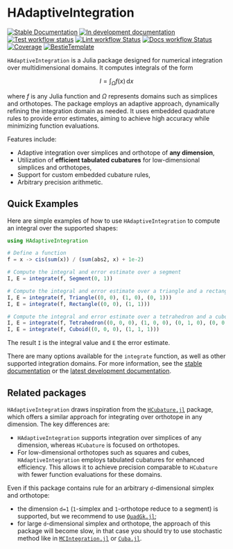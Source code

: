 # HAdaptiveIntegration

[![Stable Documentation](https://img.shields.io/badge/docs-stable-blue.svg)](https://zmoitier.github.io/HAdaptiveIntegration.jl/stable)
[![In development documentation](https://img.shields.io/badge/docs-dev-blue.svg)](https://zmoitier.github.io/HAdaptiveIntegration.jl/dev)
[![Test workflow status](https://github.com/zmoitier/HAdaptiveIntegration.jl/actions/workflows/Test.yml/badge.svg?branch=main)](https://github.com/zmoitier/HAdaptiveIntegration.jl/actions/workflows/Test.yml?query=branch%3Amain)
[![Lint workflow Status](https://github.com/zmoitier/HAdaptiveIntegration.jl/actions/workflows/Lint.yml/badge.svg?branch=main)](https://github.com/zmoitier/HAdaptiveIntegration.jl/actions/workflows/Lint.yml?query=branch%3Amain)
[![Docs workflow Status](https://github.com/zmoitier/HAdaptiveIntegration.jl/actions/workflows/Docs.yml/badge.svg?branch=main)](https://github.com/zmoitier/HAdaptiveIntegration.jl/actions/workflows/Docs.yml?query=branch%3Amain)
[![Coverage](https://codecov.io/gh/zmoitier/HAdaptiveIntegration.jl/branch/main/graph/badge.svg)](https://codecov.io/gh/zmoitier/HAdaptiveIntegration.jl)
[![BestieTemplate](https://img.shields.io/endpoint?url=https://raw.githubusercontent.com/JuliaBesties/BestieTemplate.jl/main/docs/src/assets/badge.json)](https://github.com/JuliaBesties/BestieTemplate.jl)

`HAdaptiveIntegration` is a Julia package designed for numerical integration over
multidimensional domains. It computes integrals of the form

```math
I = \int_{\Omega} f(x) \, \mathrm{d}x
```

where $f$ is any Julia function and $\Omega$ represents domains such as simplices and
orthotopes. The package employs an adaptive approach, dynamically refining the integration
domain as needed. It uses embedded quadrature rules to provide error estimates, aiming to
achieve high accuracy while minimizing function evaluations.

Features include:

- Adaptive integration over simplices and orthotope of **any dimension**,
- Utilization of **efficient tabulated cubatures** for low-dimensional simplices and
  orthotopes,
- Support for custom embedded cubature rules,
- Arbitrary precision arithmetic.

## Quick Examples

Here are simple examples of how to use `HAdaptiveIntegration` to compute an integral over
the supported shapes:

```julia
using HAdaptiveIntegration

# Define a function
f = x -> cis(sum(x)) / (sum(abs2, x) + 1e-2)

# Compute the integral and error estimate over a segment
I, E = integrate(f, Segment(0, 1))

# Compute the integral and error estimate over a triangle and a rectangle
I, E = integrate(f, Triangle((0, 0), (1, 0), (0, 1)))
I, E = integrate(f, Rectangle((0, 0), (1, 1)))

# Compute the integral and error estimate over a tetrahedron and a cuboid
I, E = integrate(f, Tetrahedron((0, 0, 0), (1, 0, 0), (0, 1, 0), (0, 0, 1)))
I, E = integrate(f, Cuboid((0, 0, 0), (1, 1, 1)))
```

The result `I` is the integral value and `E` the error estimate.

There are many options available for the `integrate` function, as well as other supported
integration domains. For more information, see the
[stable documentation](https://zmoitier.github.io/HAdaptiveIntegration.jl/stable/) or the
[latest development documentation](https://zmoitier.github.io/HAdaptiveIntegration.jl/dev/).

## Related packages

`HAdaptiveIntegration` draws inspiration from the
[`HCubature.jl`](https://github.com/JuliaMath/HCubature.jl) package, which offers a similar
approach for integrating over orthotope in any dimension. The key differences are:

- `HAdaptiveIntegration` supports integration over simplices of any dimension, whereas
`HCubature` is focused on orthotopes.
- For low-dimensional orthotopes such as squares and cubes, `HAdaptiveIntegration` employs
  tabulated cubatures for enhanced efficiency. This allows it to achieve precision
  comparable to `HCubature` with fewer function evaluations for these domains.

Even if this package contains rule for an arbitrary `d`-dimensional simplex and orthotope:

- the dimension `d=1` (`1`-simplex and `1`-orthotope reduce to a segment) is supported, but
  we recommend to use [`QuadGk.jl`](https://github.com/JuliaMath/QuadGK.jl);
- for large `d`-dimensional simplex and orthotope, the approach of this package will become
  slow, in that case you should try to use stochastic method like in
  [`MCIntegration.jl`](https://github.com/numericalEFT/MCIntegration.jl) or
  [`Cuba.jl`](https://github.com/giordano/Cuba.jl).
